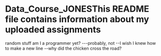 # Data_Course_JONESThis README file contains information about my uploaded assignments
random stuff
am I a programmer yet?
---probably, not
--I wish I knew how to make a new line
--why did the chicken cross the road?
